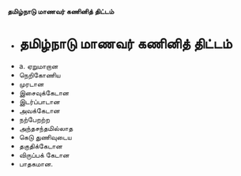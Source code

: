 **தமிழ்நாடு மாணவர் கணினித் திட்டம்**
- # தமிழ்நாடு மாணவர் கணினித் திட்டம்
- a. ஏறுமாறான
- நெறிகோணிய
- முரடான
- இசைவுக்கேடான
- இடர்ப்பாடான
- அவக்கேடான
- நற்பேறற்ற
- அந்தசந்தமில்லாத
- கெடு துணிவுடைய
- தகுதிக்கேடான
- விருப்பக் கேடான
- பாதகமான.

